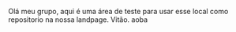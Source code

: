 Olá meu grupo, aqui é uma área de teste para usar esse local como repositorio na nossa landpage. Vitão. aoba
